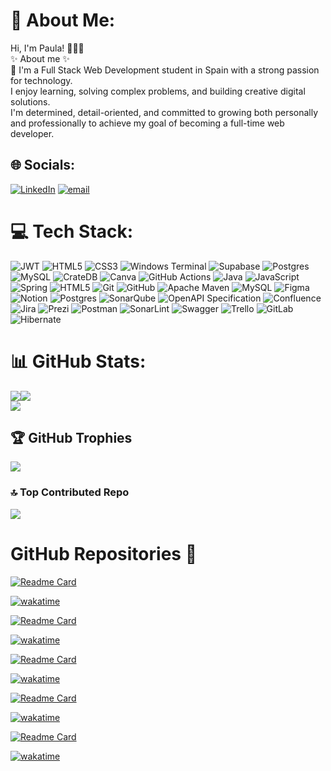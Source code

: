 # 💫 About Me:
Hi, I'm Paula! 🙋🏻‍♀️<br>✨ About me ✨<br>👋 I'm a Full Stack Web Development student in Spain with a strong passion for technology.<br>I enjoy learning, solving complex problems, and building creative digital solutions.<br>I'm determined, detail-oriented, and committed to growing both personally and professionally to achieve my goal of becoming a full-time web developer.


## 🌐 Socials:
[![LinkedIn](https://img.shields.io/badge/LinkedIn-%230077B5.svg?logo=linkedin&logoColor=white)](https://linkedin.com/in/https://www.linkedin.com/in/paulacalvogarcia2001) [![email](https://img.shields.io/badge/Email-D14836?logo=gmail&logoColor=white)](mailto:paulacalvogarcia@gmail.com) 

# 💻 Tech Stack:

![JWT](https://img.shields.io/badge/JWT-black?style=for-the-badge&logo=JSON%20web%20tokens) ![HTML5](https://img.shields.io/badge/html5-%23E34F26.svg?style=for-the-badge&logo=html5&logoColor=white) ![CSS3](https://img.shields.io/badge/css3-%231572B6.svg?style=for-the-badge&logo=css3&logoColor=white) ![Windows Terminal](https://img.shields.io/badge/Windows%20Terminal-%234D4D4D.svg?style=for-the-badge&logo=windows-terminal&logoColor=white) ![Supabase](https://img.shields.io/badge/Supabase-3ECF8E?style=for-the-badge&logo=supabase&logoColor=white) ![Postgres](https://img.shields.io/badge/postgres-%23316192.svg?style=for-the-badge&logo=postgresql&logoColor=white) ![MySQL](https://img.shields.io/badge/mysql-4479A1.svg?style=for-the-badge&logo=mysql&logoColor=white) ![CrateDB](https://img.shields.io/badge/CrateDB-009DC7?style=for-the-badge&logo=CrateDB&logoColor=white) ![Canva](https://img.shields.io/badge/Canva-%2300C4CC.svg?style=for-the-badge&logo=Canva&logoColor=white) ![GitHub Actions](https://img.shields.io/badge/github%20actions-%232671E5.svg?style=for-the-badge&logo=githubactions&logoColor=white) ![Java](https://img.shields.io/badge/java-%23ED8B00.svg?style=for-the-badge&logo=openjdk&logoColor=white) ![JavaScript](https://img.shields.io/badge/javascript-%23323330.svg?style=for-the-badge&logo=javascript&logoColor=%23F7DF1E) ![Spring](https://img.shields.io/badge/spring-%236DB33F.svg?style=for-the-badge&logo=spring&logoColor=white) ![HTML5](https://img.shields.io/badge/html5-%23E34F26.svg?style=for-the-badge&logo=html5&logoColor=white) ![Git](https://img.shields.io/badge/git-%23F05033.svg?style=for-the-badge&logo=git&logoColor=white) ![GitHub](https://img.shields.io/badge/github-%23121011.svg?style=for-the-badge&logo=github&logoColor=white) ![Apache Maven](https://img.shields.io/badge/Apache%20Maven-C71A36?style=for-the-badge&logo=Apache%20Maven&logoColor=white) ![MySQL](https://img.shields.io/badge/mysql-4479A1.svg?style=for-the-badge&logo=mysql&logoColor=white) ![Figma](https://img.shields.io/badge/figma-%23F24E1E.svg?style=for-the-badge&logo=figma&logoColor=white) ![Notion](https://img.shields.io/badge/Notion-%23000000.svg?style=for-the-badge&logo=notion&logoColor=white) ![Postgres](https://img.shields.io/badge/postgres-%23316192.svg?style=for-the-badge&logo=postgresql&logoColor=white) ![SonarQube](https://img.shields.io/badge/SonarQube-black?style=for-the-badge&logo=sonarqube&logoColor=4E9BCD) ![OpenAPI Specification](https://img.shields.io/badge/openapiinitiative-%23000000.svg?style=for-the-badge&logo=openapiinitiative&logoColor=white) ![Confluence](https://img.shields.io/badge/confluence-%23172BF4.svg?style=for-the-badge&logo=confluence&logoColor=white) ![Jira](https://img.shields.io/badge/jira-%230A0FFF.svg?style=for-the-badge&logo=jira&logoColor=white) ![Prezi](https://img.shields.io/badge/Prezi-%23000000.svg?style=for-the-badge&logo=Prezi&logoColor=white) ![Postman](https://img.shields.io/badge/Postman-FF6C37?style=for-the-badge&logo=postman&logoColor=white) ![SonarLint](https://img.shields.io/badge/SonarLint-CB2029?style=for-the-badge&logo=SONARLINT&logoColor=white) ![Swagger](https://img.shields.io/badge/-Swagger-%23Clojure?style=for-the-badge&logo=swagger&logoColor=white) ![Trello](https://img.shields.io/badge/Trello-%23026AA7.svg?style=for-the-badge&logo=Trello&logoColor=white) ![GitLab](https://img.shields.io/badge/gitlab-%23181717.svg?style=for-the-badge&logo=gitlab&logoColor=white) ![Hibernate](https://img.shields.io/badge/Hibernate-59666C?style=for-the-badge&logo=Hibernate&logoColor=white)

# 📊 GitHub Stats:
![](https://github-readme-stats.vercel.app/api?username=PCalvoGarcia&theme=neon&hide_border=false&include_all_commits=false&count_private=false)![](https://nirzak-streak-stats.vercel.app/?user=PCalvoGarcia&theme=neon&hide_border=false)<br/>
![](https://github-readme-stats.vercel.app/api/top-langs/?username=PCalvoGarcia&theme=neon&hide_border=false&include_all_commits=false&count_private=false&layout=compact)


## 🏆 GitHub Trophies
![](https://github-profile-trophy.vercel.app/?username=PCalvoGarcia&theme=neon&no-frame=false&no-bg=false&margin-w=4)

### 🔝 Top Contributed Repo
![](https://github-contributor-stats.vercel.app/api?username=PCalvoGarcia&limit=5&theme=dark&combine_all_yearly_contributions=true)


# GitHub Repositories 📂

[![Readme Card](https://github-readme-stats.vercel.app/api/pin/?username=FemcodersPaulaCalvo&repo=MFPSB)](https://github.com/FemcodersPaulaCalvo/MFPSB.git)

[![wakatime](https://wakatime.com/badge/user/d9ba9c20-91dd-48a5-8aa7-30676333be49/project/3394ac32-ea23-464a-8c13-2878ed9306a4.svg)](https://wakatime.com/badge/user/d9ba9c20-91dd-48a5-8aa7-30676333be49/project/3394ac32-ea23-464a-8c13-2878ed9306a4)

[![Readme Card](https://github-readme-stats.vercel.app/api/pin/?username=Team-3-Electronify&repo=Electronify)](https://github.com/Team-3-Electronify/Electronify.git)

[![wakatime](https://wakatime.com/badge/user/d9ba9c20-91dd-48a5-8aa7-30676333be49/project/924f9a91-7078-4987-a947-335ea610854e.svg)](https://wakatime.com/badge/user/d9ba9c20-91dd-48a5-8aa7-30676333be49/project/924f9a91-7078-4987-a947-335ea610854e)

[![Readme Card](https://github-readme-stats.vercel.app/api/pin/?username=FemcodersPaulaCalvo&repo=MonsterShop)](https://github.com/PCalvoGarcia/MonsterShop.git)

[![wakatime](https://wakatime.com/badge/user/d9ba9c20-91dd-48a5-8aa7-30676333be49/project/4ea4b928-2025-4149-9834-05f94fa458c9.svg)](https://wakatime.com/badge/user/d9ba9c20-91dd-48a5-8aa7-30676333be49/project/4ea4b928-2025-4149-9834-05f94fa458c9)

[![Readme Card](https://github-readme-stats.vercel.app/api/pin/?username=Dream-Factory-T6&repo=DreamFactory)](https://github.com/Dream-Factory-T6/DreamFactory.git)

[![wakatime](https://wakatime.com/badge/user/d9ba9c20-91dd-48a5-8aa7-30676333be49/project/82e6055a-86f6-446d-97c7-ce60584acbd7.svg)](https://wakatime.com/badge/user/d9ba9c20-91dd-48a5-8aa7-30676333be49/project/82e6055a-86f6-446d-97c7-ce60584acbd7)

[![Readme Card](https://github-readme-stats.vercel.app/api/pin/?username=Library-Team-3&repo=library-T3)](https://github.com/Library-Team-3/library-T3.git)

[![wakatime](https://wakatime.com/badge/user/d9ba9c20-91dd-48a5-8aa7-30676333be49/project/410bb93a-423d-433a-8fd2-53563e4a2b36.svg)](https://wakatime.com/badge/user/d9ba9c20-91dd-48a5-8aa7-30676333be49/project/410bb93a-423d-433a-8fd2-53563e4a2b36)

